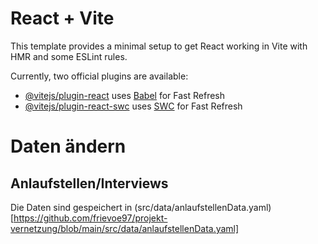 # React + Vite

This template provides a minimal setup to get React working in Vite with HMR and some ESLint rules.

Currently, two official plugins are available:

- [@vitejs/plugin-react](https://github.com/vitejs/vite-plugin-react/blob/main/packages/plugin-react/README.md) uses [Babel](https://babeljs.io/) for Fast Refresh
- [@vitejs/plugin-react-swc](https://github.com/vitejs/vite-plugin-react-swc) uses [SWC](https://swc.rs/) for Fast Refresh


# Daten ändern

## Anlaufstellen/Interviews

Die Daten sind gespeichert in (src/data/anlaufstellenData.yaml)[https://github.com/frievoe97/projekt-vernetzung/blob/main/src/data/anlaufstellenData.yaml]
